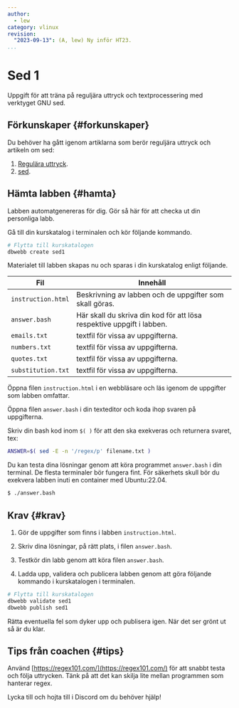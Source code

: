 ```yaml
---
author:
  - lew
category: vlinux
revision:
  "2023-09-13": (A, lew) Ny inför HT23.
...
```


Sed 1
==================================

Uppgift för att träna på reguljära uttryck och textprocessering med verktyget GNU sed.

<!--more-->



Förkunskaper {#forkunskaper}
-----------------------

Du behöver ha gått igenom artiklarna som berör reguljära uttryck och artikeln om sed:

1. [Regulära uttryck](kunskap/regex).
2. [sed](kunskap/sed).


Hämta labben {#hamta}
-----------------------

Labben automatgenereras för dig. Gör så här för att checka ut din personliga labb.

Gå till din kurskatalog i terminalen och kör följande kommando.

```bash
# Flytta till kurskatalogen
dbwebb create sed1
```

Materialet till labben skapas nu och sparas i din kurskatalog enligt följande.

| Fil                | Innehåll                                                              |
|--------------------|-----------------------------------------------------------------------|
| `instruction.html` | Beskrivning av labben och de uppgifter som skall göras.               |
| `answer.bash`      | Här skall du skriva din kod för att lösa respektive uppgift i labben. |
| `emails.txt`          | textfil för vissa av uppgifterna.                              |
| `numbers.txt`          | textfil för vissa av uppgifterna.                              |
| `quotes.txt`          | textfil för vissa av uppgifterna.                              |
| `substitution.txt`          | textfil för vissa av uppgifterna.                              |


Öppna filen `instruction.html` i en webbläsare och läs igenom de uppgifter som labben omfattar.

Öppna filen `answer.bash` i din texteditor och koda ihop svaren på uppgifterna.

Skriv din bash kod inom `$( )` för att den ska exekveras och returnera svaret, tex:

```bash
ANSWER=$( sed -E -n '/regex/p' filename.txt )
```

Du kan testa dina lösningar genom att köra programmet `answer.bash` i din terminal. De flesta terminaler bör fungera fint. För säkerhets skull bör du exekvera labben inuti en container med Ubuntu:22.04.

```bash
$ ./answer.bash
```



Krav {#krav}
-----------------------

1. Gör de uppgifter som finns i labben `instruction.html`.

2. Skriv dina lösningar, på rätt plats, i filen `answer.bash`.

3. Testkör din labb genom att köra filen `answer.bash`.

4. Ladda upp, validera och publicera labben genom att göra följande kommando i kurskatalogen i terminalen.

```bash
# Flytta till kurskatalogen
dbwebb validate sed1
dbwebb publish sed1
```

Rätta eventuella fel som dyker upp och publisera igen. När det ser grönt ut så är du klar.



Tips från coachen {#tips}
-----------------------

Använd [https://regex101.com/](https://regex101.com/) för att snabbt testa och följa uttrycken. Tänk på att det kan skilja lite mellan programmen som hanterar regex.



Lycka till och hojta till i Discord om du behöver hjälp!
